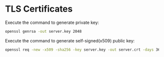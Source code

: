 # TLS Certificates

Execute the command to generate private key:
```bash
openssl genrsa -out server.key 2048
```

Execute the command to generate self-signed(x509) public key:
```bash
openssl req -new -x509 -sha256 -key server.key -out server.crt -days 365
```
